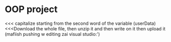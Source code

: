 # OOP project

<<< capitalize starting from the second word of the variable (userData)
<<<Download the whole file, then unzip it and then write on it then upload it (mafiish pushing w editing zai visual studio:')
